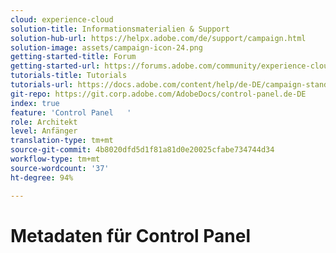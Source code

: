 ```yaml
---
cloud: experience-cloud
solution-title: Informationsmaterialien & Support
solution-hub-url: https://helpx.adobe.com/de/support/campaign.html
solution-image: assets/campaign-icon-24.png
getting-started-title: Forum
getting-started-url: https://forums.adobe.com/community/experience-cloud/marketing-cloud/campaign/standard
tutorials-title: Tutorials
tutorials-url: https://docs.adobe.com/content/help/de-DE/campaign-standard-learn/tutorials/overview.html
git-repo: https://git.corp.adobe.com/AdobeDocs/control-panel.de-DE
index: true
feature: 'Control Panel   '
role: Architekt
level: Anfänger
translation-type: tm+mt
source-git-commit: 4b8020dfd5d1f81a81d0e20025cfabe734744d34
workflow-type: tm+mt
source-wordcount: '37'
ht-degree: 94%

---
```



# Metadaten für Control Panel
